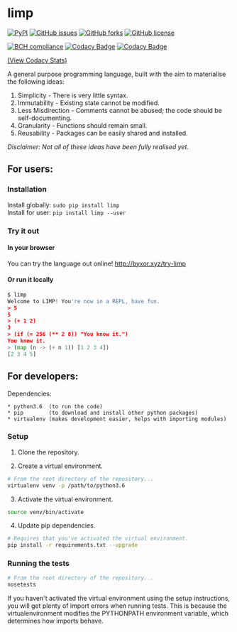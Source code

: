 # limp

[![PyPI](https://img.shields.io/pypi/v/limp.svg)](https://pypi.python.org/pypi/limp) [![GitHub issues](https://img.shields.io/github/issues/byxor/limp.svg)](https://github.com/byxor/limp/issues) [![GitHub forks](https://img.shields.io/github/forks/byxor/limp.svg)](https://github.com/byxor/limp/network) [![GitHub license](https://img.shields.io/badge/license-GPLv3-blue.svg)](https://raw.githubusercontent.com/byxor/limp/master/LICENSE)

[![BCH compliance](https://bettercodehub.com/edge/badge/byxor/limp?branch=master)](https://bettercodehub.com/) [![Codacy Badge](https://api.codacy.com/project/badge/Grade/d62bf84d8b6f45348847f791eae01690)](https://www.codacy.com/app/byxor/limp?utm_source=github.com&utm_medium=referral&utm_content=byxor/limp&utm_campaign=badger) [![Codacy Badge](https://api.codacy.com/project/badge/Coverage/d62bf84d8b6f45348847f791eae01690)](https://www.codacy.com/app/byxor/limp?utm_source=github.com&utm_medium=referral&utm_content=byxor/limp&utm_campaign=Badge_Coverage)

[(View Codacy Stats)](https://www.codacy.com/app/byxor/limp/dashboard)


A general purpose programming language, built with the aim to materialise the following ideas:

1. Simplicity - There is very little syntax.
2. Immutability - Existing state cannot be modified.
3. Less Misdirection - Comments cannot be abused; the code should be self-documenting.
4. Granularity - Functions should remain small.
5. Reusability - Packages can be easily shared and installed.

_Disclaimer: Not all of these ideas have been fully realised yet._

## For users:

### Installation

Install globally: `sudo pip install limp`  
Install for user: `pip install limp --user`

### Try it out

#### In your browser

You can try the language out online! http://byxor.xyz/try-limp

#### Or run it locally

```python
$ limp
Welcome to LIMP! You're now in a REPL, have fun.
> 5
5
> (+ 1 2)
3
> (if (= 256 (** 2 8)) "You know it.")
You know it.
> (map (n -> (+ n 1)) [1 2 3 4])
[2 3 4 5]
```

## For developers:

Dependencies:
```
* python3.6  (to run the code)
* pip        (to download and install other python packages)
* virtualenv (makes development easier, helps with importing modules)
```

### Setup

1. Clone the repository.

2. Create a virtual environment.
 ```bash
 # From the root directory of the repository...
 virtualenv venv -p /path/to/python3.6
 ```
 
3. Activate the virtual environment.
 ```bash
 source venv/bin/activate
 ```
 
4. Update pip dependencies.
 ```bash
 # Requires that you've activated the virtual environment.
 pip install -r requirements.txt --upgrade
 ```
 
### Running the tests
```bash
# From the root directory of the repository...
nosetests
```

If you haven't activated the virtual environment using the setup instructions, you will get plenty of import errors when running tests. This is because the virtualenvironment modifies the PYTHONPATH environment variable, which determines how imports behave.
